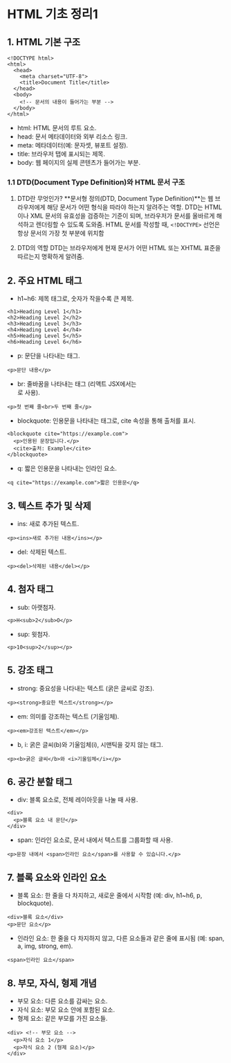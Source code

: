 # HTML 기초 정리1

## 1. HTML 기본 구조

```
<!DOCTYPE html>
<html>
  <head>
    <meta charset="UTF-8">
    <title>Document Title</title>
  </head>
  <body>
    <!-- 문서의 내용이 들어가는 부분 -->
  </body>
</html>
```

- html: HTML 문서의 루트 요소.
- head: 문서 메타데이터와 외부 리소스 링크.
- meta: 메타데이터(예: 문자셋, 뷰포트 설정).
- title: 브라우저 탭에 표시되는 제목.
- body: 웹 페이지의 실제 콘텐츠가 들어가는 부분.

### 1.1 DTD(Document Type Definition)와 HTML 문서 구조

1. DTD란 무엇인가?
   **문서형 정의(DTD, Document Type Definition)**는 웹 브라우저에게 해당 문서가 어떤 형식을 따라야 하는지 알려주는 역할. DTD는 HTML이나 XML 문서의 유효성을 검증하는 기준이 되며, 브라우저가 문서를 올바르게 해석하고 렌더링할 수 있도록 도와줌.
   HTML 문서를 작성할 때, `<!DOCTYPE>` 선언은 항상 문서의 가장 첫 부분에 위치함

2. DTD의 역할
   DTD는 브라우저에게 현재 문서가 어떤 HTML 또는 XHTML 표준을 따르는지 명확하게 알려줌.

## 2. 주요 HTML 태그

- h1~h6: 제목 태그로, 숫자가 작을수록 큰 제목.

```
<h1>Heading Level 1</h1>
<h2>Heading Level 2</h2>
<h3>Heading Level 3</h3>
<h4>Heading Level 4</h4>
<h5>Heading Level 5</h5>
<h6>Heading Level 6</h6>
```

- p: 문단을 나타내는 태그.

```
<p>문단 내용</p>
```

- br: 줄바꿈을 나타내는 태그 (리액트 JSX에서는 </br>로 사용).

```
<p>첫 번째 줄<br>두 번째 줄</p>
```

- blockquote: 인용문을 나타내는 태그로, cite 속성을 통해 출처를 표시.

```
<blockquote cite="https://example.com">
  <p>인용된 문장입니다.</p>
  <cite>출처: Example</cite>
</blockquote>
```

- q: 짧은 인용문을 나타내는 인라인 요소.

```
<q cite="https://example.com">짧은 인용문</q>
```

## 3. 텍스트 추가 및 삭제

- ins: 새로 추가된 텍스트.

```
<p><ins>새로 추가된 내용</ins></p>
```

- del: 삭제된 텍스트.

```
<p><del>삭제된 내용</del></p>
```

## 4. 첨자 태그

- sub: 아랫첨자.

```
<p>H<sub>2</sub>O</p>
```

- sup: 윗첨자.

```
<p>10<sup>2</sup></p>
```

## 5. 강조 태그

- strong: 중요성을 나타내는 텍스트 (굵은 글씨로 강조).

```
<p><strong>중요한 텍스트</strong></p>
```

- em: 의미를 강조하는 텍스트 (기울임체).

```
<p><em>강조된 텍스트</em></p>
```

- b, i: 굵은 글씨(b)와 기울임체(i), 시맨틱을 갖지 않는 태그.

```
<p><b>굵은 글씨</b>와 <i>기울임체</i></p>
```

## 6. 공간 분할 태그

- div: 블록 요소로, 전체 레이아웃을 나눌 때 사용.

```
<div>
  <p>블록 요소 내 문단</p>
</div>
```

- span: 인라인 요소로, 문서 내에서 텍스트를 그룹화할 때 사용.

```
<p>문장 내에서 <span>인라인 요소</span>를 사용할 수 있습니다.</p>
```

## 7. 블록 요소와 인라인 요소

- 블록 요소: 한 줄을 다 차지하고, 새로운 줄에서 시작함 (예: div, h1~h6, p, blockquote).

```
<div>블록 요소</div>
<p>문단 요소</p>
```

- 인라인 요소: 한 줄을 다 차지하지 않고, 다른 요소들과 같은 줄에 표시됨 (예: span, a, img, strong, em).

```
<span>인라인 요소</span>
```

## 8. 부모, 자식, 형제 개념

- 부모 요소: 다른 요소를 감싸는 요소.
- 자식 요소: 부모 요소 안에 포함된 요소.
- 형제 요소: 같은 부모를 가진 요소들.

```
<div> <!-- 부모 요소 -->
  <p>자식 요소 1</p>
  <p>자식 요소 2 (형제 요소)</p>
</div>
```
